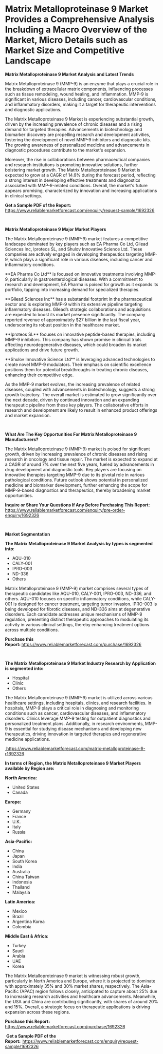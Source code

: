 <p><h1>Matrix Metalloproteinase 9 Market Provides a Comprehensive Analysis Including a Macro Overview of the Market, Micro Details such as Market Size and Competitive Landscape</h1></p><p><strong>Matrix Metalloproteinase 9 Market Analysis and Latest Trends</strong></p>
<p><p>Matrix Metalloproteinase 9 (MMP-9) is an enzyme that plays a crucial role in the breakdown of extracellular matrix components, influencing processes such as tissue remodeling, wound healing, and inflammation. MMP-9 is significant in various diseases, including cancer, cardiovascular conditions, and inflammatory disorders, making it a target for therapeutic interventions and diagnostic applications.</p><p>The Matrix Metalloproteinase 9 Market is experiencing substantial growth, driven by the increasing prevalence of chronic diseases and a rising demand for targeted therapies. Advancements in biotechnology and biomarker discovery are propelling research and development activities, fostering the development of novel MMP-9 inhibitors and diagnostic kits. The growing awareness of personalized medicine and advancements in diagnostic procedures contribute to the market's expansion.</p><p>Moreover, the rise in collaborations between pharmaceutical companies and research institutions is promoting innovative solutions, further bolstering market growth. The Matrix Metalloproteinase 9 Market is expected to grow at a CAGR of 14.6% during the forecast period, reflecting a strong interest in developing effective treatments and diagnostics associated with MMP-9-related conditions. Overall, the market's future appears promising, characterized by innovation and increasing applications in clinical settings.</p></p>
<p><strong>Get a Sample PDF of the Report:&nbsp;</strong> <a href="https://www.reliablemarketforecast.com/enquiry/request-sample/1692326?utm_campaign=2822&utm_medium=2&utm_source=Github&utm_content=ia&utm_term=19042025&utm_id=matrix-metalloproteinase-9">https://www.reliablemarketforecast.com/enquiry/request-sample/1692326</a></p>
<p>&nbsp;</p>
<p><strong>Matrix Metalloproteinase 9 Major Market Players</strong></p>
<p><p>The Matrix Metalloproteinase 9 (MMP-9) market features a competitive landscape dominated by key players such as EA Pharma Co Ltd, Gilead Sciences Inc, Iproteos SL, and Shulov Innovative Science Ltd. These companies are actively engaged in developing therapeutics targeting MMP-9, which plays a significant role in various diseases, including cancer and inflammatory conditions.</p><p>**EA Pharma Co Ltd** is focused on innovative treatments involving MMP-9, particularly in gastroenterological diseases. With a commitment to research and development, EA Pharma is poised for growth as it expands its portfolio, tapping into increasing demand for specialized therapies.</p><p>**Gilead Sciences Inc** has a substantial footprint in the pharmaceutical sector and is exploring MMP-9 within its extensive pipeline targeting inflammatory diseases. Gilead’s strategic collaborations and acquisitions are expected to boost its market presence significantly. The company reported revenue of approximately $27 billion in the last fiscal year, underscoring its robust position in the healthcare market.</p><p>**Iproteos SL** focuses on innovative peptide-based therapies, including MMP-9 inhibitors. This company has shown promise in clinical trials affecting neurodegenerative diseases, which could broaden its market applications and drive future growth.</p><p>**Shulov Innovative Science Ltd** is leveraging advanced technologies to create novel MMP-9 modulators. Their emphasis on scientific excellence positions them for potential breakthroughs in treating chronic diseases, enhancing their competitive edge.</p><p>As the MMP-9 market evolves, the increasing prevalence of related diseases, coupled with advancements in biotechnology, suggests a strong growth trajectory. The overall market is estimated to grow significantly over the next decade, driven by continued innovation and an expanding therapeutic pipeline from these key players. The collaborative efforts in research and development are likely to result in enhanced product offerings and market expansion.</p></p>
<p>&nbsp;</p>
<p><strong>What Are The Key Opportunities For Matrix Metalloproteinase 9 Manufacturers?</strong></p>
<p><p>The Matrix Metalloproteinase 9 (MMP-9) market is poised for significant growth, driven by increasing prevalence of chronic diseases and rising research in oncology and tissue repair. The market is expected to expand at a CAGR of around 7% over the next five years, fueled by advancements in drug development and diagnostic tools. Key players are focusing on innovative therapies targeting MMP-9 due to its pivotal role in various pathological conditions. Future outlook shows potential in personalized medicine and biomarker development, further enhancing the scope for MMP-9-based diagnostics and therapeutics, thereby broadening market opportunities.</p></p>
<p><strong>Inquire or Share Your Questions If Any Before Purchasing This Report:</strong> <a href="https://www.reliablemarketforecast.com/enquiry/pre-order-enquiry/1692326?utm_campaign=2822&utm_medium=2&utm_source=Github&utm_content=ia&utm_term=19042025&utm_id=matrix-metalloproteinase-9">https://www.reliablemarketforecast.com/enquiry/pre-order-enquiry/1692326</a></p>
<p>&nbsp;</p>
<p><strong>Market Segmentation</strong></p>
<p><strong>The Matrix Metalloproteinase 9 Market Analysis by types is segmented into:</strong></p>
<p><ul><li>AQU-010</li><li>CALY-001</li><li>IPRO-003</li><li>ND-336</li><li>Others</li></ul></p>
<p><p>Matrix Metalloproteinase 9 (MMP-9) market comprises several types of therapeutic candidates like AQU-010, CALY-001, IPRO-003, ND-336, and others. AQU-010 focuses on specific inflammatory conditions, while CALY-001 is designed for cancer treatment, targeting tumor invasion. IPRO-003 is being developed for fibrotic diseases, and ND-336 aims at degenerative disorders. Each candidate addresses unique mechanisms of MMP-9 regulation, presenting distinct therapeutic approaches to modulating its activity in various clinical settings, thereby enhancing treatment options across multiple conditions.</p></p>
<p><strong>Purchase this Report:&nbsp;</strong><a href="https://www.reliablemarketforecast.com/purchase/1692326?utm_campaign=2822&utm_medium=2&utm_source=Github&utm_content=ia&utm_term=19042025&utm_id=matrix-metalloproteinase-9">https://www.reliablemarketforecast.com/purchase/1692326</a></p>
<p>&nbsp;</p>
<p><strong>The Matrix Metalloproteinase 9 Market Industry Research by Application is segmented into:</strong></p>
<p><ul><li>Hospital</li><li>Clinic</li><li>Others</li></ul></p>
<p><p>The Matrix Metalloproteinase 9 (MMP-9) market is utilized across various healthcare settings, including hospitals, clinics, and research facilities. In hospitals, MMP-9 plays a critical role in diagnosing and monitoring conditions such as cancer, cardiovascular diseases, and inflammatory disorders. Clinics leverage MMP-9 testing for outpatient diagnostics and personalized treatment plans. Additionally, in research environments, MMP-9 is essential for studying disease mechanisms and developing new therapeutics, driving innovation in targeted therapies and regenerative medicine applications.</p></p>
<p><a href="https://www.reliablemarketforecast.com/matrix-metalloproteinase-9-r1692326?utm_campaign=2822&utm_medium=2&utm_source=Github&utm_content=ia&utm_term=19042025&utm_id=matrix-metalloproteinase-9">&nbsp;https://www.reliablemarketforecast.com/matrix-metalloproteinase-9-r1692326</a></p>
<p><strong>In terms of Region, the Matrix Metalloproteinase 9 Market Players available by Region are:</strong></p>
<p>
    <p> <strong> North America: </strong>
        <ul>
            <li>United States</li>
            <li>Canada</li>
        </ul>
        </p> 
    <p> <strong> Europe: </strong>
        <ul>
            <li>Germany</li>
            <li>France</li>
            <li>U.K.</li>
            <li>Italy</li>
            <li>Russia</li>
        </ul>
        </p> 
    <p> <strong> Asia-Pacific: </strong>
        <ul>
            <li>China</li>
            <li>Japan</li>
            <li>South Korea</li>
            <li>India</li>
            <li>Australia</li>
            <li>China Taiwan</li>
            <li>Indonesia</li>
            <li>Thailand</li>
            <li>Malaysia</li>
        </ul>
        </p> 
    <p> <strong> Latin America: </strong>
        <ul>
            <li>Mexico</li>
            <li>Brazil</li>
            <li>Argentina Korea</li>
            <li>Colombia</li>
        </ul>
        </p> 
    <p> <strong> Middle East & Africa: </strong>
        <ul>
            <li>Turkey</li>
            <li>Saudi</li>
            <li>Arabia</li>
            <li>UAE</li>
            <li>Korea</li>
        </ul>
    </p>
    </p>
<p><p>The Matrix Metalloproteinase 9 market is witnessing robust growth, particularly in North America and Europe, where it is projected to dominate with approximately 35% and 30% market shares, respectively. The Asia-Pacific (APAC) region follows closely, anticipated to capture about 25% due to increasing research activities and healthcare advancements. Meanwhile, the USA and China are contributing significantly, with shares of around 20% and 15%. Overall, a strategic focus on therapeutic applications is driving expansion across these regions.</p></p>
<p><strong>Purchase this Report: </strong><a href="https://www.reliablemarketforecast.com/purchase/1692326?utm_campaign=2822&utm_medium=2&utm_source=Github&utm_content=ia&utm_term=19042025&utm_id=matrix-metalloproteinase-9">https://www.reliablemarketforecast.com/purchase/1692326</a></p>
<p>&nbsp;<strong>Get a Sample PDF of the Report:&nbsp;&nbsp;</strong><a href="https://www.reliablemarketforecast.com/enquiry/request-sample/1692326?utm_campaign=2822&utm_medium=2&utm_source=Github&utm_content=ia&utm_term=19042025&utm_id=matrix-metalloproteinase-9">https://www.reliablemarketforecast.com/enquiry/request-sample/1692326</a></p>
<p><strong></strong></p>
<p><p></p><p></p><p></p></p>